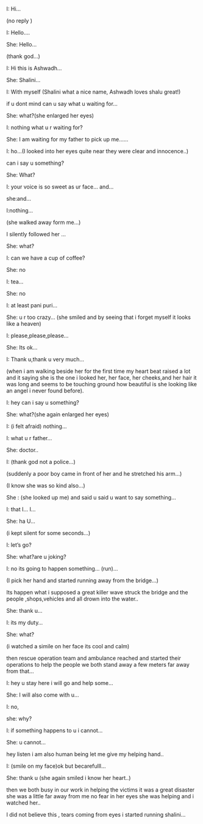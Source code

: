 I: Hi…

(no reply )

I: Hello….

She: Hello…

(thank god…)

I: Hi this is Ashwadh…

She: Shalini…

I: With myself (Shalini what a nice name, Ashwadh loves shalu great!)

if u dont mind can u say what u waiting for…

She: what?(she enlarged her eyes)

I: nothing what u r waiting for?

She: I am waiting for my father to pick up me……

I: ho…(I looked into her eyes quite near they were clear and innocence..)

can i say u something?

She: What?

I: your voice is so sweet as ur face… and…

she:and…

I:nothing…

(she walked away form me…)

I silently followed her …

She: what?

I: can we have a cup of coffee?

She: no

I: tea…

She: no

I: at least pani puri…

She: u r too crazy… (she smiled and by seeing that i forget myself it looks like a heaven)

I: please,please,please…

She: Its ok…

I: Thank u,thank u very much…

(when i am walking beside her for the first time my heart beat raised a lot and it saying she is the one i looked her, her face, her cheeks,and her hair it was long and seems to be touching ground how beautiful is she looking like an angel i never found before).

I: hey can i say u something?

She: what?(she again enlarged her eyes)

I: (i felt afraid) nothing…

I: what u r father…

She: doctor..

I: (thank god not a police…)

(suddenly a poor boy came in front of her and he stretched his arm…)

(I know she was so kind also…)

She : (she looked up me) and said u said u want to say something…

I: that I… I…

She: ha U…

(i kept silent for some seconds…)

I: let’s go?

She: what?are u joking?

I: no its going to happen something… (run)…

(I pick her hand and started running away from the bridge…)

Its happen what i supposed a great killer wave struck the bridge and the people ,shops,vehicles and all drown into the water..

She: thank u…

I: its my duty…

She: what?

(i watched a simile on her face its cool and calm)

then rescue operation team and ambulance reached and started their operations to help the people we both stand away a few meters far away from that…

I: hey u stay here i will go and help some…

She: I will also come with u…

I: no,

she: why?

I: if something happens to u i cannot…

She: u cannot…

hey listen i am also human being let me give my helping hand..

I: (smile on my face)ok but becarefulll…

She: thank u (she again smiled i know her heart..)

then we both busy in our work in helping the victims it was a great disaster she was a little far away from me no fear in her eyes she was helping and i watched her..

I did not believe this , tears coming from eyes i started running shalini…